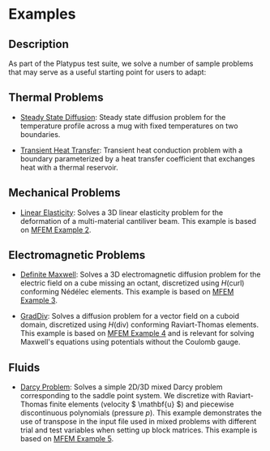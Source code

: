 # Examples

## Description

As part of the Platypus test suite, we solve a number of sample problems that may serve as a useful
starting point for users to adapt:

## Thermal Problems

- [Steady State Diffusion](examples/Diffusion.md): Steady state diffusion problem for the
  temperature profile across a mug with fixed temperatures on two boundaries.

- [Transient Heat Transfer](examples/HeatTransfer.md): Transient heat conduction problem with a
  boundary parameterized by a heat transfer coefficient that exchanges heat with a thermal
  reservoir.

## Mechanical Problems

- [Linear Elasticity](examples/LinearElasticity.md): Solves a 3D linear elasticity problem for
  the deformation of a multi-material cantiliver beam. This example
  is based on [MFEM Example 2](https://mfem.org/examples/).

## Electromagnetic Problems

- [Definite Maxwell](examples/DefiniteMaxwell.md): Solves a 3D electromagnetic diffusion problem for
  the electric field on a cube missing an octant, discretized using $H(\mathrm{curl})$ conforming
  Nédélec elements. This example is based on [MFEM Example 3](https://mfem.org/examples/).

- [GradDiv](examples/GradDiv.md): Solves a diffusion problem for a vector field
  on a cuboid domain, discretized using $H(\mathrm{div})$ conforming
  Raviart-Thomas elements. This example is based on [MFEM Example 4](https://mfem.org/examples/)
  and is relevant for solving Maxwell's equations using potentials without the Coulomb gauge.

## Fluids

- [Darcy Problem](examples/Darcy.md): Solves a simple 2D/3D mixed Darcy problem corresponding to the saddle point system.
  We discretize with Raviart-Thomas finite elements (velocity $ \mathbf{u} $) and
  piecewise discontinuous polynomials (pressure $p$).
  This example demonstrates the use of transpose in the input file used in mixed problems with different trial and
  test variables when setting up block matrices.
  This example is based on [MFEM Example 5](https://mfem.org/examples/).
